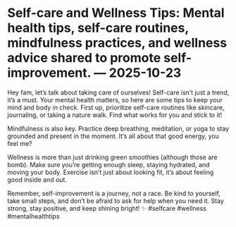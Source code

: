 # Self-care and Wellness Tips: Mental health tips, self-care routines, mindfulness practices, and wellness advice shared to promote self-improvement. — 2025-10-23

Hey fam, let’s talk about taking care of ourselves! Self-care isn’t just a trend, it’s a must. Your mental health matters, so here are some tips to keep your mind and body in check. First up, prioritize self-care routines like skincare, journaling, or taking a nature walk. Find what works for you and stick to it!

Mindfulness is also key. Practice deep breathing, meditation, or yoga to stay grounded and present in the moment. It’s all about that good energy, you feel me?

Wellness is more than just drinking green smoothies (although those are bomb). Make sure you’re getting enough sleep, staying hydrated, and moving your body. Exercise isn’t just about looking fit, it’s about feeling good inside and out.

Remember, self-improvement is a journey, not a race. Be kind to yourself, take small steps, and don’t be afraid to ask for help when you need it. Stay strong, stay positive, and keep shining bright! ✨ #selfcare #wellness #mentalhealthtips